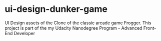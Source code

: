 # ui-design-dunker-game
UI Design assets of the Clone of the classic arcade game Frogger. This project is part of the my Udacity Nanodegree Program - Advanced Front-End Developer 
